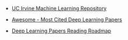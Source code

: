 
* [UC Irvine Machine Learning Repository](http://archive.ics.uci.edu/ml/)

* [Awesome - Most Cited Deep Learning Papers](https://github.com/terryum/awesome-deep-learning-papers/blob/master/README.md)

* [Deep Learning Papers Reading Roadmap](https://github.com/songrotek/Deep-Learning-Papers-Reading-Roadmap)
